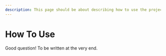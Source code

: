 ```yaml
---
description: This page should be about describing how to use the project
---
```


# How To Use

Good question! To be written at the very end.
